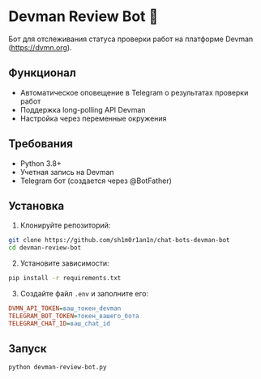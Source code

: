 # Devman Review Bot 🤖

Бот для отслеживания статуса проверки работ на платформе Devman (https://dvmn.org).

## Функционал

- Автоматическое оповещение в Telegram о результатах проверки работ
- Поддержка long-polling API Devman
- Настройка через переменные окружения

## Требования

- Python 3.8+
- Учетная запись на Devman
- Telegram бот (создается через @BotFather)

## Установка

1. Клонируйте репозиторий:
```bash
git clone https://github.com/sh1m0r1an1n/chat-bots-devman-bot
cd devman-review-bot
```

2. Установите зависимости:
```bash
pip install -r requirements.txt
```

3. Создайте файл `.env` и заполните его:
```ini
DVMN_API_TOKEN=ваш_токен_devman
TELEGRAM_BOT_TOKEN=токен_вашего_бота
TELEGRAM_CHAT_ID=ваш_chat_id
```

## Запуск
```bash
python devman-review-bot.py
```
